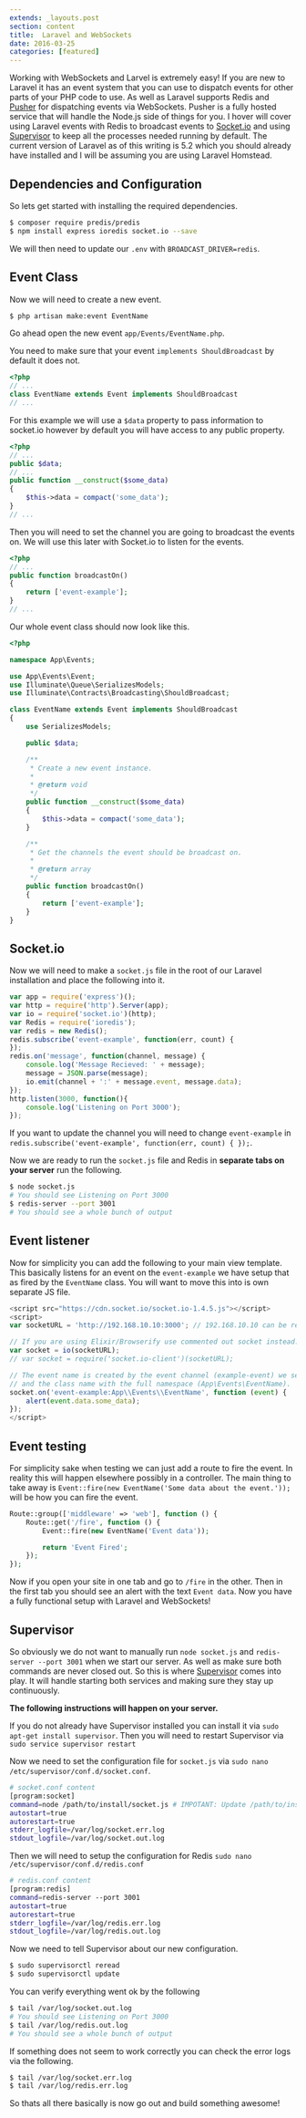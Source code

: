 ```yaml
---
extends: _layouts.post
section: content
title:  Laravel and WebSockets
date: 2016-03-25
categories: [featured]
---
```


Working with WebSockets and Larvel is extremely easy! If you are new to Laravel it has an event system that you can use to dispatch events for other parts of your PHP code to use. As well as Laravel supports Redis and [Pusher](https://pusher.com/) for dispatching events via WebSockets. Pusher is a fully hosted service that will handle the Node.js side of things for you. I hover will cover using Laravel events with Redis to broadcast events to [Socket.io](http://socket.io/) and using [Supervisor](http://supervisord.org/) to keep all the processes needed running by default. The current version of Laravel as of this writing is 5.2 which you should already have installed and I will be assuming you are using Laravel Homstead.

## Dependencies and Configuration
So lets get started with installing the required dependencies.
```bash
$ composer require predis/predis
$ npm install express ioredis socket.io --save
```

We will then need to update our `.env` with `BROADCAST_DRIVER=redis`.

## Event Class
Now we will need to create a new event.
```bash
$ php artisan make:event EventName
```

Go ahead open the new event `app/Events/EventName.php`.

You need to make sure that your event `implements ShouldBroadcast` by default it does not.
```php
<?php
// ...
class EventName extends Event implements ShouldBroadcast
// ...
```

For this example we will use a `$data` property to pass information to socket.io however by default you will have access to any public property.
```php
<?php
// ...
public $data;
// ...
public function __construct($some_data)
{
    $this->data = compact('some_data');
}
// ...
```
Then you will need to set the channel you are going to broadcast the events on. We will use this later with Socket.io to listen for the events.
```php
<?php
// ...
public function broadcastOn()
{
    return ['event-example'];
}
// ...
```
Our whole event class should now look like this.
```php
<?php

namespace App\Events;

use App\Events\Event;
use Illuminate\Queue\SerializesModels;
use Illuminate\Contracts\Broadcasting\ShouldBroadcast;

class EventName extends Event implements ShouldBroadcast
{
    use SerializesModels;

    public $data;

    /**
     * Create a new event instance.
     *
     * @return void
     */
    public function __construct($some_data)
    {
        $this->data = compact('some_data');
    }

    /**
     * Get the channels the event should be broadcast on.
     *
     * @return array
     */
    public function broadcastOn()
    {
        return ['event-example'];
    }
}
```

## Socket.io
Now we will need to make a `socket.js` file in the root of our Laravel installation and place the following into it.

```javascript
var app = require('express')();
var http = require('http').Server(app);
var io = require('socket.io')(http);
var Redis = require('ioredis');
var redis = new Redis();
redis.subscribe('event-example', function(err, count) {
});
redis.on('message', function(channel, message) {
    console.log('Message Recieved: ' + message);
    message = JSON.parse(message);
    io.emit(channel + ':' + message.event, message.data);
});
http.listen(3000, function(){
    console.log('Listening on Port 3000');
});
```

If you want to update the channel you will need to change `event-example` in `redis.subscribe('event-example', function(err, count) {
});`.

Now we are ready to run the `socket.js` file and Redis in **separate tabs on your server** run the following.
```bash
$ node socket.js
# You should see Listening on Port 3000
$ redis-server --port 3001
# You should see a whole bunch of output
```

## Event listener
Now for simplicity you can add the following to your main view template. This basically listens for an event on the `event-example` we have setup that as fired by the `EventName` class. You will want to move this into is own separate JS file.
```javascript
<script src="https://cdn.socket.io/socket.io-1.4.5.js"></script>
<script>
var socketURL = 'http://192.168.10.10:3000'; // 192.168.10.10 can be replaced with the IP address of your server.

// If you are using Elixir/Browserify use commented out socket instead.
var socket = io(socketURL);
// var socket = require('socket.io-client')(socketURL);

// The event name is created by the event channel (example-event) we set earlier
// and the class name with the full namespace (App\Events\EventName).
socket.on('event-example:App\\Events\\EventName', function (event) {
    alert(event.data.some_data);
});
</script>
```

## Event testing
For simplicity sake when testing we can just add a route to fire the event. In reality this will happen elsewhere possibly in a controller. The main thing to take away is `Event::fire(new EventName('Some data about the event.'));` will be how you can fire the event.
```php
Route::group(['middleware' => 'web'], function () {
    Route::get('/fire', function () {
        Event::fire(new EventName('Event data'));

        return 'Event Fired';
    });
});
```

Now if you open your site in one tab and go to `/fire` in the other. Then in the first tab you should see an alert with the text `Event data`. Now you have a fully functional setup with Laravel and WebSockets!

## Supervisor
So obviously we do not want to manually run `node socket.js` and `redis-server --port 3001` when we start our server. As well as make sure both commands are never closed out. So this is where [Supervisor](http://supervisord.org/) comes into play. It will handle starting both services and making sure they stay up continuously.

**The following instructions will happen on your server.**

If you do not already have Supervisor installed you can install it via `sudo apt-get install supervisor`. Then you will need to restart Supervisor via `sudo service supervisor restart`

Now we need to set the configuration file for `socket.js`	via `sudo nano /etc/supervisor/conf.d/socket.conf`.
```bash
# socket.conf content
[program:socket]
command=node /path/to/install/socket.js # IMPOTANT: Update /path/to/install
autostart=true
autorestart=true
stderr_logfile=/var/log/socket.err.log
stdout_logfile=/var/log/socket.out.log
```

Then we will need to setup the configuration for Redis `sudo nano /etc/supervisor/conf.d/redis.conf`
```bash
# redis.conf content
[program:redis]
command=redis-server --port 3001
autostart=true
autorestart=true
stderr_logfile=/var/log/redis.err.log
stdout_logfile=/var/log/redis.out.log
```

Now we need to tell Supervisor about our new configuration.
```bash
$ sudo supervisorctl reread
$ sudo supervisorctl update
```

You can verify everything went ok by the following
```bash
$ tail /var/log/socket.out.log
# You should see Listening on Port 3000
$ tail /var/log/redis.out.log
# You should see a whole bunch of output
```

If something does not seem to work correctly you can check the error logs via the following.
```bash
$ tail /var/log/socket.err.log
$ tail /var/log/redis.err.log
```

So thats all there basically is now go out and build something awesome!
